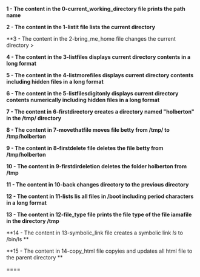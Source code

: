 **1 - The content in the 0-current_working_directory file prints the path name**
>
**2 - The content in the 1-listit file  lists the current directory**
>
**3 - The content in the 2-bring_me_home file changes the current directory >
>
**4 - The content in the 3-listfiles displays current directory contents in a long format**
>
**5 - The content in the 4-listmorefiles displays current directory contents including hidden files  in a long format**
>
**6 - The content in the 5-listfilesdigitonly displays current directory contents numerically including hidden files in a long format**
>
**7 - The content in 6-firstdirectory creates a directory named "holberton" in the /tmp/ directory**
>
**8 - The content in 7-movethatfile moves file betty from /tmp/ to /tmp/holberton**

>
**9 - The content in 8-firstdelete file deletes the file betty from /tmp/holberton**

>
**10 - The content in 9-firstdirdeletion deletes the folder holberton from /tmp**

>
**11 - The content in 10-back changes directory to the previous directory**

>
**12 - The content in 11-lists lis all files in /boot including period characters in a long format**

>
**13 - The content in 12-file_type file prints the file type of the file iamafile in the directory /tmp**

>
**14 - The content in 13-symbolic_link file creates a symbolic link _ls_ to  /bin/ls **

>
**15 - The content in 14-copy_html file copyies and updates all html file to the parent directory **

====
